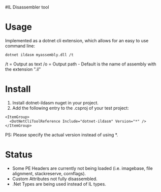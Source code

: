 #IL Disassembler tool

# Usage
Implemented as a dotnet cli extension, which allows for an easy to use command line:

```
dotnet ildasm myassembly.dll /t
```

/t = Output as text
/o = Output path - Default is the name of assembly with the extension ".il"

# Install

1. Install dotnet-ildasm nuget in your project.
2. Add the following entry to the .csproj of your test project:

```
<ItemGroup>
  <DotNetCliToolReference Include="dotnet-ildasm" Version="*" />
</ItemGroup>
```
PS: Please specify the actual version instead of using *.

# Status

* Some PE Headers are currently not being loaded (i.e. imagebase, file alignment, stackreserve, cornflags).
* Custom Attributes not fully disassembled.
* .Net Types are being used instead of IL types.
